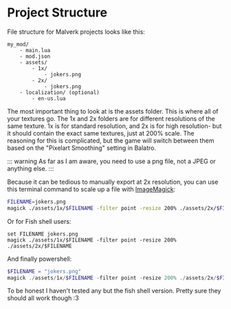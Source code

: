 # Project Structure

File structure for Malverk projects looks like this:

```
my_mod/
    - main.lua
    - mod.json
    - assets/
        - 1x/
            - jokers.png
        - 2x/
            - jokers.png
    - localization/ (optional)
        - en-us.lua
```

The most important thing to look at is the assets folder. This is where all of your textures go. The 1x and 2x folders are for different resolutions of the same texture. 1x is for standard resolution, and 2x is for high resolution- but it should contain the exact same textures, just at 200% scale. The reasoning for this is complicated, but the game will switch between them based on the "Pixelart Smoothing" setting in Balatro.

::: warning
As far as I am aware, you need to use a png file, not a JPEG or anything else.
:::


Because it can be tedious to manually export at 2x resolution, you can use this terminal command to scale up a file with [ImageMagick](https://imagemagick.org/):

```sh
FILENAME=jokers.png
magick ./assets/1x/$FILENAME -filter point -resize 200% ./assets/2x/$FILENAME
```

Or for Fish shell users:

```fish
set FILENAME jokers.png
magick ./assets/1x/$FILENAME -filter point -resize 200% ./assets/2x/$FILENAME
```

And finally powershell:

```powershell
$FILENAME = "jokers.png"
magick ./assets/1x/$FILENAME -filter point -resize 200% ./assets/2x/$FILENAME
```

To be honest I haven't tested any but the fish shell version. Pretty sure they should all work though :3
